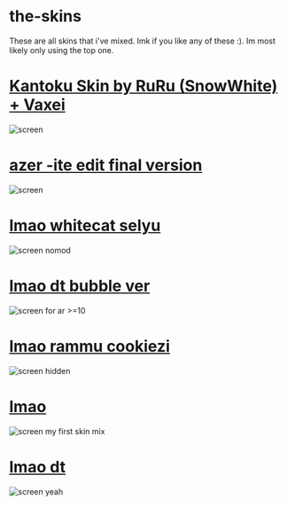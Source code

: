 # the-skins
These are all skins that i've mixed. lmk if you like any of these :). Im most likely only using the top one.
# [Kantoku Skin by RuRu (SnowWhite) + Vaxei](https://mega.nz/file/R64CBbhI#yZC2kvtDIvwQOy9qKzK0Tt80octq0_ZQzIVcPHTCmtE)
![screen](https://i.imgur.com/KQK3sEI.png)
# [azer -ite edit final version](https://mega.nz/file/g3gChBaC#nDFMaBeOfgLwjgYgZw9GyeA-T_1GGSXy61SlRNsHG70)
![screen](https://i.imgur.com/VNwZb9I.png)
# [lmao whitecat selyu](https://mega.nz/file/9joSzCqZ#D08r65Xla6VZj2RHJC-qSANNze8L0yf1A4vtiNCnWsQ)
![screen](https://i.imgur.com/0OzXPDu.png)
nomod
# [lmao dt bubble ver](https://mega.nz/file/Q7ZnhbTQ#0uHXgR7rrbqK5U7iC-_xtKC85MZuU3BiN0qXArEaBCs)
![screen](https://i.imgur.com/frDGViE.png)
for ar >=10
# [lmao rammu cookiezi](https://mega.nz/file/o3oxGAjI#4ThgYFZvE1shW-d3i4e5TbRf1L59weoG5-NumZMcLDg)
![screen](https://i.imgur.com/9NgiJeQ.png)
hidden
# [lmao](https://mega.nz/file/Fzw23TgK#I1cbfwGw-uVMvKSe-lXkiFqZ4FaB9Hk9PKBtXRF4q-0)
![screen](https://i.imgur.com/FK5iaqC.png)
my first skin mix
# [lmao dt](https://mega.nz/file/hygkzAxB#Gg5i07XcmGtrAqA8przkaw0gO7aKwY1p0Tma7GzAILY)
![screen](https://i.imgur.com/llx0ot9.png)
yeah
